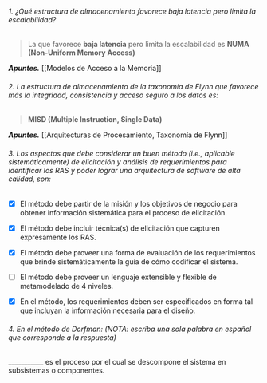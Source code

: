 
###### 1. ¿Qué estructura de almacenamiento favorece baja latencia pero limita la escalabilidad?

> La que favorece **baja latencia** pero limita la escalabilidad es **NUMA (Non-Uniform Memory Access)**

***Apuntes.*** [[Modelos de Acceso a la Memoria]]

###### 2. La estructura de almacenamiento de la taxonomía de Flynn que favorece más la integridad, consistencia y acceso seguro a los datos es:

> **MISD (Multiple Instruction, Single Data)**

***Apuntes.*** [[Arquitecturas de Procesamiento, Taxonomía de Flynn]]

###### 3. Los aspectos que debe considerar un buen método (i.e., aplicable sistemáticamente) de elicitación y análisis de requerimientos para identificar los RAS y poder lograr una arquitectura de software de alta calidad, son: 

- [x] El método debe partir de la misión y los objetivos de negocio para obtener información sistemática para el proceso de elicitación.

- [x] El método debe incluir técnica(s) de elicitación que capturen expresamente los RAS.

- [x] El método debe proveer una forma de evaluación de los requerimientos que brinde sistemáticamente la guía de cómo codificar el sistema.

- [ ] El método debe proveer un lenguaje extensible y flexible de metamodelado de 4 niveles.

- [x] En el método, los requerimientos deben ser especificados en forma tal que incluyan la información necesaria para el diseño.

###### 4. En el método de Dorfman: (NOTA: escriba una sola palabra en español que corresponde a la respuesta)  
$\text{\_\_\_\_\_\_\_\_\_\_\_}$ es el proceso por el cual se descompone el sistema en subsistemas o componentes.

> 
